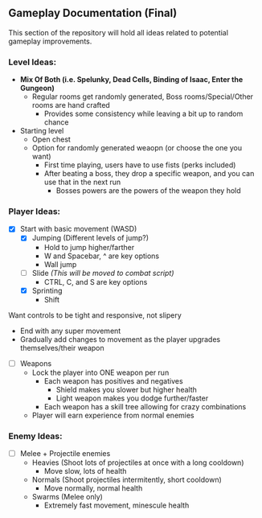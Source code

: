 ## Gameplay Documentation (Final)

This section of the repository will hold all ideas related to potential gameplay improvements. 

### Level Ideas:     
- **Mix Of Both (i.e. Spelunky, Dead Cells, Binding of Isaac, Enter the Gungeon)** 
    - Regular rooms get randomly generated, Boss rooms/Special/Other rooms are hand crafted 
        - Provides some consistency while leaving a bit up to random chance
- Starting level 
  - Open chest
  - Option for randomly generated weaopn (or choose the one you want)
    - First time playing, users have to use fists (perks included)
    - After beating a boss, they drop a specific weapon, and you can use that in the next run
      - Bosses powers are the powers of the weapon they hold   

### Player Ideas:
- [X] Start with basic movement (WASD) 
  - [X] Jumping (Different levels of jump?)
    - Hold to jump higher/farther 
    - W and Spacebar, ^ are key options
    - Wall jump
  - [ ] Slide _(This will be moved to combat script)_
    - CTRL, C, and S are key options 
  - [X] Sprinting
      - Shift 
      
Want controls to be tight and responsive, not slipery 
  - End with any super movement
  - Gradually add changes to movement as the player upgrades themselves/their weapon

- [ ] Weapons
  - Lock the player into ONE weapon per run
    - Each weapon has positives and negatives 
      - Shield makes you slower but higher health  
      - Light weapon makes you dodge further/faster
    - Each weapon has a skill tree allowing for crazy combinations
  - Player will earn experience from normal enemies



### Enemy Ideas:
- [ ] Melee + Projectile enemies
    - Heavies (Shoot lots of projectiles at once with a long cooldown)
        - Move slow, lots of health
    - Normals (Shoot projectiles intermitently, short cooldown)
        - Move normally, normal health
    - Swarms (Melee only)
        - Extremely fast movement, minescule health 
 

